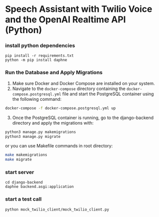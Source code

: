 #  Speech Assistant with Twilio Voice and the OpenAI Realtime API (Python)
### install python dependencies
```
pip install -r requirements.txt
python -m pip install daphne
```

### Run the Database and Apply Migrations

1. Make sure Docker and Docker Compose are installed on your system.
2. Navigate to the `docker-compose` directory containing the `docker-compose.postgresql.yml` file and start the PostgreSQL container using the following command:

```bash
docker-compose -f docker-compose.postgresql.yml up
```

3. Once the PostgreSQL container is running, go to the django-backend directory and apply the migrations with:

```bash
python3 manage.py makemigrations
python3 manage.py migrate
```

or you can use Makefile commands in root directory:

```bash
make makemigrations
make migrate
```

### start server
```
cd django-backend
daphne backend.asgi:application
```

### start a test call
```
python mock_twilio_client/mock_twilio_client.py
```